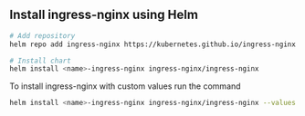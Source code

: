 ## Install ingress-nginx using Helm

```bash
# Add repository
helm repo add ingress-nginx https://kubernetes.github.io/ingress-nginx

# Install chart
helm install <name>-ingress-nginx ingress-nginx/ingress-nginx
```


To install ingress-nginx with custom values run the command
```bash
helm install <name>-ingress-nginx ingress-nginx/ingress-nginx --values values.yaml
```
